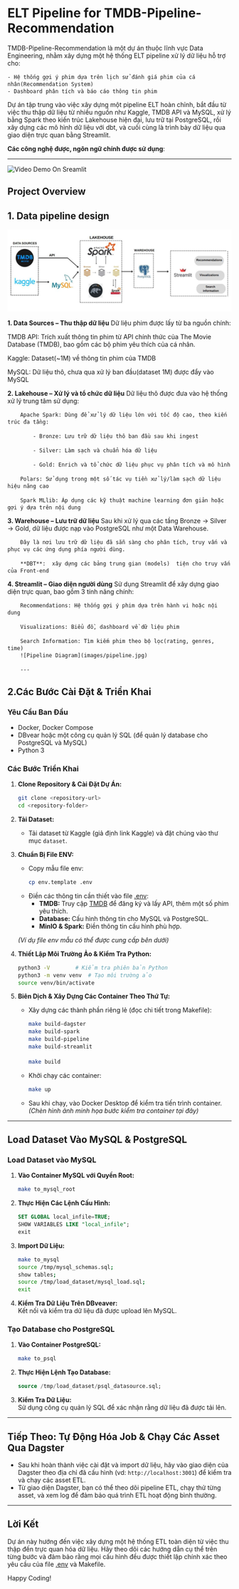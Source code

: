 
# ELT Pipeline for TMDB-Pipeline-Recommendation

TMDB-Pipeline-Recommendation là một dự án thuộc lĩnh vực Data Engineering, nhằm xây dựng một hệ thống ELT pipeline xử lý dữ liệu hỗ trợ cho:

    - Hệ thống gợi ý phim dựa trên lịch sử đánh giá phim của cá nhân(Recommendation System)
    - Dashboard phân tích và báo cáo thông tin phim

Dự án tập trung vào việc xây dựng một pipeline ELT hoàn chỉnh, bắt đầu từ việc thu thập dữ liệu từ nhiều nguồn như Kaggle, TMDB API và MySQL, xử lý bằng Spark theo kiến trúc Lakehouse hiện đại, lưu trữ tại PostgreSQL, rồi xây dựng các mô hình dữ liệu với dbt, và cuối cùng là trình bày dữ liệu qua giao diện trực quan bằng Streamlit.

**Các công nghệ được, ngôn ngữ chính được sử dụng**: 

---
![Video Demo On Sreamlit](images/linkvideo)
## Project Overview




## 1. Data pipeline design 

![Pipeline Diagram](images/pipeline.jpg)  

**1. Data Sources – Thu thập dữ liệu**
Dữ liệu phim được lấy từ ba nguồn chính:

TMDB API: Trích xuất thông tin phim từ API chính thức của The Movie Database (TMDB), bao gồm các bộ phim yêu thích của cá nhân.

Kaggle: Dataset(~1M) về thông tin phim của TMDB

MySQL: Dữ liệu thô, chưa qua xử lý ban đầu(dataset 1M) được đẩy vào MySQL

**2. Lakehouse – Xử lý và tổ chức dữ liệu**
        Dữ liệu thô được đưa vào hệ thống xử lý trung tâm sử dụng:

        Apache Spark: Dùng để xử lý dữ liệu lớn với tốc độ cao, theo kiến trúc đa tầng:

            - Bronze: Lưu trữ dữ liệu thô ban đầu sau khi ingest

            - Silver: Làm sạch và chuẩn hóa dữ liệu

            - Gold: Enrich và tổ chức dữ liệu phục vụ phân tích và mô hình

        Polars: Sử dụng trong một số tác vụ tiền xử lý/làm sạch dữ liệu hiệu năng cao

        Spark MLlib: Áp dụng các kỹ thuật machine learning đơn giản hoặc gợi ý dựa trên nội dung

**3. Warehouse – Lưu trữ dữ liệu**
        Sau khi xử lý qua các tầng Bronze → Silver → Gold, dữ liệu được nạp vào PostgreSQL như một Data Warehouse.

        Đây là nơi lưu trữ dữ liệu đã sẵn sàng cho phân tích, truy vấn và phục vụ các ứng dụng phía người dùng.

        **DBT**:  xây dựng các bảng trung gian (models)  tiện cho truy vấn của Front-end

**4. Streamlit – Giao diện người dùng**
        Sử dụng Streamlit để xây dựng giao diện trực quan, bao gồm 3 tính năng chính:

        Recommendations: Hệ thống gợi ý phim dựa trên hành vi hoặc nội dung

        Visualizations: Biểu đồ, dashboard về dữ liệu phim

        Search Information: Tìm kiếm phim theo bộ lọc(rating, genres, time)
        ![Pipeline Diagram](images/pipeline.jpg)  

        ---

## 2.Các Bước Cài Đặt & Triển Khai

### Yêu Cầu Ban Đầu
- Docker, Docker Compose
- DBvear hoặc một công cụ quản lý SQL (để quản lý database cho PostgreSQL và MySQL)
- Python 3

### Các Bước Triển Khai

1. **Clone Repository & Cài Đặt Dự Án:**
    ```sh
    git clone <repository-url>
    cd <repository-folder>
    ```
2. **Tải Dataset:**
   - Tải dataset từ Kaggle (giả định link Kaggle) và đặt chúng vào thư mục `dataset`.

3. **Chuẩn Bị File ENV:**
   - Copy mẫu file env:
     ```sh
     cp env.template .env
     ```
   - Điền các thông tin cần thiết vào file [.env](http://_vscodecontentref_/0):
     - **TMDB:** Truy cập [TMDB](https://www.themoviedb.org/) để đăng ký và lấy API, thêm một số phim yêu thích.
     - **Database:** Cấu hình thông tin cho MySQL và PostgreSQL.
     - **MinIO & Spark:** Điền thông tin cấu hình phù hợp.
     
   *(Ví dụ file env mẫu có thể được cung cấp bên dưới)*

4. **Thiết Lập Môi Trường Ảo & Kiểm Tra Python:**
    ```sh
    python3 -V        # Kiểm tra phiên bản Python
    python3 -m venv venv  # Tạo môi trường ảo
    source venv/bin/activate
    ```

5. **Biên Dịch & Xây Dựng Các Container Theo Thứ Tự:**
   - Xây dựng các thành phần riêng lẻ (đọc chi tiết trong Makefile):
     ```sh
     make build-dagster
     make build-spark
     make build-pipeline
     make build-streamlit

     make build
     ```
   - Khởi chạy các container:
     ```sh
     make up
     ```
   - Sau khi chạy, vào Docker Desktop để kiểm tra tiến trình container.  
     *(Chèn hình ảnh minh họa bước kiểm tra container tại đây)*

---

## Load Dataset Vào MySQL & PostgreSQL

### Load Dataset vào MySQL

1. **Vào Container MySQL với Quyền Root:**
    ```sh
    make to_mysql_root
    ```
2. **Thực Hiện Các Lệnh Cấu Hình:**
    ```sql
    SET GLOBAL local_infile=TRUE;
    SHOW VARIABLES LIKE "local_infile";
    exit
    ```
3. **Import Dữ Liệu:**
    ```sh
    make to_mysql
    source /tmp/mysql_schemas.sql;
    show tables;
    source /tmp/load_dataset/mysql_load.sql;
    exit
    ```
4. **Kiểm Tra Dữ Liệu Trên DBveaver:**  
   Kết nối và kiểm tra dữ liệu đã được upload lên MySQL.

### Tạo Database cho PostgreSQL

1. **Vào Container PostgreSQL:**
    ```sh
    make to_psql
    ```
2. **Thực Hiện Lệnh Tạo Database:**
    ```sql
    source /tmp/load_dataset/psql_datasource.sql;
    ```
3. **Kiểm Tra Dữ Liệu:**  
   Sử dụng công cụ quản lý SQL để xác nhận rằng dữ liệu đã được tải lên.

---

## Tiếp Theo: Tự Động Hóa Job & Chạy Các Asset Qua Dagster

- Sau khi hoàn thành việc cài đặt và import dữ liệu, hãy vào giao diện của Dagster theo địa chỉ đã cấu hình (vd: `http://localhost:3001`) để kiểm tra và chạy các asset ETL.
- Từ giao diện Dagster, bạn có thể theo dõi pipeline ETL, chạy thử từng asset, và xem log để đảm bảo quá trình ETL hoạt động bình thường.

---

## Lời Kết

Dự án này hướng đến việc xây dựng một hệ thống ETL toàn diện từ việc thu thập đến trực quan hóa dữ liệu. Hãy theo dõi các hướng dẫn cụ thể trên từng bước và đảm bảo rằng mọi cấu hình đều được thiết lập chính xác theo yêu cầu của file [.env](http://_vscodecontentref_/1) và Makefile.



Happy Coding!